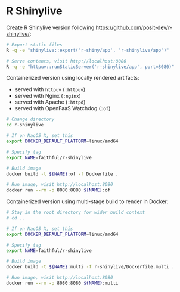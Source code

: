 # R Shinylive

Create R Shinylive version following <https://github.com/posit-dev/r-shinylive/>:

```bash
# Export static files
R -q -e "shinylive::export('r-shiny/app', 'r-shinylive/app')"

# Serve contents, visit http://localhost:8080
R -q -e "httpuv::runStaticServer('r-shinylive/app', port=8080)"
```

Containerized version using locally rendered artifacts:

- served with `httpuv` (`:httpuv`)
- served with Nginx (`:nginx`)
- served with Apache (`:httpd`)
- served with OpenFaaS Watchdog (`:of`)

```bash
# Change directory
cd r-shinylive

# If on MacOS X, set this
export DOCKER_DEFAULT_PLATFORM=linux/amd64

# Specify tag
export NAME=faithful/r-shinylive

# Build image
docker build -t ${NAME}:of -f Dockerfile .

# Run image, visit http://localhost:8080
docker run --rm -p 8080:8080 ${NAME}:of
```

Containerized version using multi-stage build to render in Docker:

```bash
# Stay in the root directory for wider build context
# cd ..

# If on MacOS X, set this
export DOCKER_DEFAULT_PLATFORM=linux/amd64

# Specify tag
export NAME=faithful/r-shinylive

# Build image
docker build -t ${NAME}:multi -f r-shinylive/Dockerfile.multi .

# Run image, visit http://localhost:8080
docker run --rm -p 8080:8080 ${NAME}:multi
```
